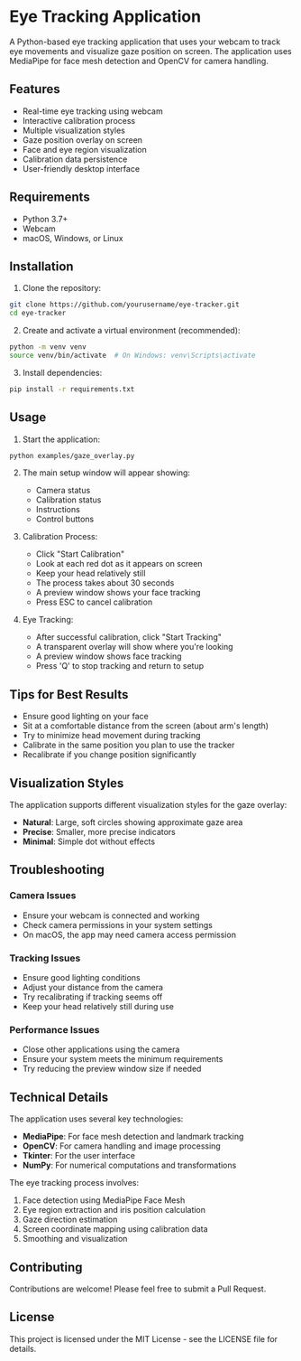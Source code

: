 # Eye Tracking Application

A Python-based eye tracking application that uses your webcam to track eye movements and visualize gaze position on screen. The application uses MediaPipe for face mesh detection and OpenCV for camera handling.

## Features

- Real-time eye tracking using webcam
- Interactive calibration process
- Multiple visualization styles
- Gaze position overlay on screen
- Face and eye region visualization
- Calibration data persistence
- User-friendly desktop interface

## Requirements

- Python 3.7+
- Webcam
- macOS, Windows, or Linux

## Installation

1. Clone the repository:
```bash
git clone https://github.com/yourusername/eye-tracker.git
cd eye-tracker
```

2. Create and activate a virtual environment (recommended):
```bash
python -m venv venv
source venv/bin/activate  # On Windows: venv\Scripts\activate
```

3. Install dependencies:
```bash
pip install -r requirements.txt
```

## Usage

1. Start the application:
```bash
python examples/gaze_overlay.py
```

2. The main setup window will appear showing:
   - Camera status
   - Calibration status
   - Instructions
   - Control buttons

3. Calibration Process:
   - Click "Start Calibration"
   - Look at each red dot as it appears on screen
   - Keep your head relatively still
   - The process takes about 30 seconds
   - A preview window shows your face tracking
   - Press ESC to cancel calibration

4. Eye Tracking:
   - After successful calibration, click "Start Tracking"
   - A transparent overlay will show where you're looking
   - A preview window shows face tracking
   - Press 'Q' to stop tracking and return to setup

## Tips for Best Results

- Ensure good lighting on your face
- Sit at a comfortable distance from the screen (about arm's length)
- Try to minimize head movement during tracking
- Calibrate in the same position you plan to use the tracker
- Recalibrate if you change position significantly

## Visualization Styles

The application supports different visualization styles for the gaze overlay:

- **Natural**: Large, soft circles showing approximate gaze area
- **Precise**: Smaller, more precise indicators
- **Minimal**: Simple dot without effects

## Troubleshooting

### Camera Issues
- Ensure your webcam is connected and working
- Check camera permissions in your system settings
- On macOS, the app may need camera access permission

### Tracking Issues
- Ensure good lighting conditions
- Adjust your distance from the camera
- Try recalibrating if tracking seems off
- Keep your head relatively still during use

### Performance Issues
- Close other applications using the camera
- Ensure your system meets the minimum requirements
- Try reducing the preview window size if needed

## Technical Details

The application uses several key technologies:

- **MediaPipe**: For face mesh detection and landmark tracking
- **OpenCV**: For camera handling and image processing
- **Tkinter**: For the user interface
- **NumPy**: For numerical computations and transformations

The eye tracking process involves:
1. Face detection using MediaPipe Face Mesh
2. Eye region extraction and iris position calculation
3. Gaze direction estimation
4. Screen coordinate mapping using calibration data
5. Smoothing and visualization

## Contributing

Contributions are welcome! Please feel free to submit a Pull Request.

## License

This project is licensed under the MIT License - see the LICENSE file for details.
